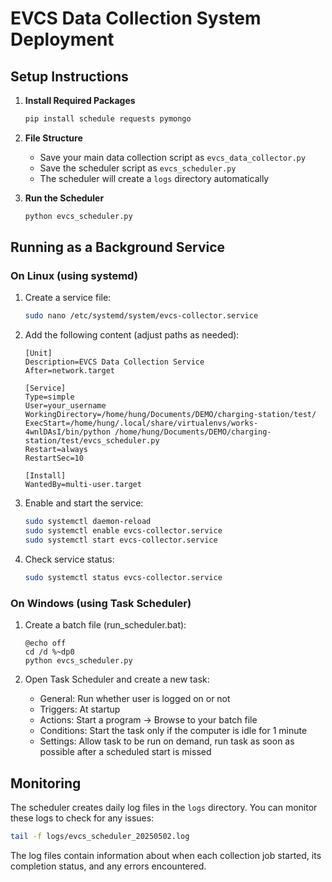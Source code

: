 # EVCS Data Collection System Deployment

## Setup Instructions

1. **Install Required Packages**
   ```bash
   pip install schedule requests pymongo
   ```

2. **File Structure**
   - Save your main data collection script as `evcs_data_collector.py`
   - Save the scheduler script as `evcs_scheduler.py`
   - The scheduler will create a `logs` directory automatically

3. **Run the Scheduler**
   ```bash
   python evcs_scheduler.py
   ```

## Running as a Background Service

### On Linux (using systemd)

1. Create a service file:
   ```bash
   sudo nano /etc/systemd/system/evcs-collector.service
   ```

2. Add the following content (adjust paths as needed):
   ```
   [Unit]
   Description=EVCS Data Collection Service
   After=network.target

   [Service]
   Type=simple
   User=your_username
   WorkingDirectory=/home/hung/Documents/DEMO/charging-station/test/
   ExecStart=/home/hung/.local/share/virtualenvs/works-4wnlDAsI/bin/python /home/hung/Documents/DEMO/charging-station/test/evcs_scheduler.py
   Restart=always
   RestartSec=10

   [Install]
   WantedBy=multi-user.target
   ```

3. Enable and start the service:
   ```bash
   sudo systemctl daemon-reload
   sudo systemctl enable evcs-collector.service
   sudo systemctl start evcs-collector.service
   ```

4. Check service status:
   ```bash
   sudo systemctl status evcs-collector.service
   ```

### On Windows (using Task Scheduler)

1. Create a batch file (run_scheduler.bat):
   ```batch
   @echo off
   cd /d %~dp0
   python evcs_scheduler.py
   ```

2. Open Task Scheduler and create a new task:
   - General: Run whether user is logged on or not
   - Triggers: At startup
   - Actions: Start a program -> Browse to your batch file
   - Conditions: Start the task only if the computer is idle for 1 minute
   - Settings: Allow task to be run on demand, run task as soon as possible after a scheduled start is missed

## Monitoring

The scheduler creates daily log files in the `logs` directory. You can monitor these logs to check for any issues:

```bash
tail -f logs/evcs_scheduler_20250502.log
```

The log files contain information about when each collection job started, its completion status, and any errors encountered.
